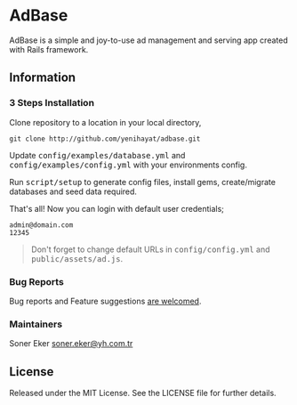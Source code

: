 # AdBase

AdBase is a simple and joy-to-use ad management and serving app created with Rails framework.

## Information

### 3 Steps Installation

Clone repository to a location in your local directory,

    git clone http://github.com/yenihayat/adbase.git

Update <tt>config/examples/database.yml</tt> and <tt>config/examples/config.yml</tt> with your environments config.

Run <tt>script/setup</tt> to generate config files, install gems, create/migrate databases and seed data required.

That's all! Now you can login with default user credentials;

    admin@domain.com
    12345

> Don't forget to change default URLs in <tt>config/config.yml</tt> and <tt>public/assets/ad.js</tt>.

### Bug Reports

Bug reports and Feature suggestions [are welcomed](https://github.com/yenihayat/adbase/issues).

### Maintainers

Soner Eker <soner.eker@yh.com.tr>

## License

Released under the MIT License. See the LICENSE file for further details.
